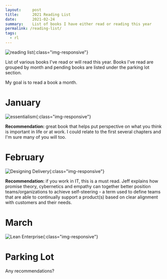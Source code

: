```yaml
---
layout:     post
title:      2021 Reading List
date:       2021-02-24
summary:    List of books I have either read or reading this year
permalink: /reading-list/
tags:
  - rl
---
```


![reading list](https://richardbright.me/images/Reading_rainbow2ndlogo.jpg){:class="img-responsive"}

List of various books I've read or will read this year. Books I've read are grouped by month and pending books are listed under the parking lot section. 

My goal is to read a book a month. 

# January 

![essentialism](https://richardbright.me/images/essentialism.jpg){:class="img-responsive"}

**Recommendation:** great book that helps put perspective on what you think is important in life or at work. I could relate to the first several chapters and I'm sure many of you will too. 

# February 

![Designing Delivery](https://richardbright.me/images/designing-delivery.jpg){:class="img-responsive"}

**Recommendation:** if you work in IT, this is a must read. Jeff explains how promise theory, cybernetics and empathy can together better position teams/organizations to achieve self-steering - a term used to define teams that are able to continually support a product(s) based on clear alignment with customers and their needs. 

# March 

![Lean Enterprise](https://richardbright.me/images/lean-enterprise.jpg){:class="img-responsive"}



# Parking Lot

Any recommendations?
